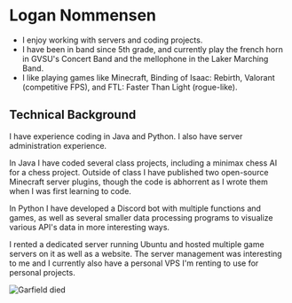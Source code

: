 # Logan Nommensen

* I enjoy working with servers and coding projects.
* I have been in band since 5th grade, and currently play the french horn in GVSU's Concert Band and the mellophone in the Laker Marching Band.
* I like playing games like Minecraft, Binding of Isaac: Rebirth, Valorant (competitive FPS), and FTL: Faster Than Light (rogue-like).

## Technical Background
I have experience coding in Java and Python. I also have server administration experience.

In Java I have coded several class projects, including a minimax chess AI for a chess project. Outside of class I have published two open-source Minecraft server plugins, though the code is abhorrent as I wrote them when I was first learning to code.

In Python I have developed a Discord bot with multiple functions and games, as well as several smaller data processing programs to visualize various API's data in more interesting ways.

I rented a dedicated server running Ubuntu and hosted multiple game servers on it as well as a website. The server management was interesting to me and I currently also have a personal VPS I'm renting to use for personal projects.

![Garfield died](https://media.discordapp.net/attachments/811688250493894697/1023710178291503205/image0.JPG)
